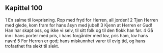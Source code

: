 ## Kapittel 100

1 En salme til lovprisning. Rop med fryd for Herren, all jorden!
2 Tjen Herren med glede, kom fram for hans åsyn med jubel!
3 Kjenn at Herren er Gud! Han har skapt oss, og ikke vi selv, til sitt folk og til den flokk han før.
4 Gå inn i hans porter med pris, i hans forgårder med lov, pris ham, lov hans navn!
5 For Herren er god; hans miskunnhet varer til evig tid, og hans trofasthet fra slekt til slekt.
